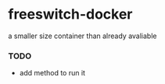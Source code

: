 # freeswitch-docker
a smaller size container than already avaliable

### TODO
* add method to run it
